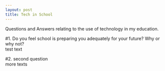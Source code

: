 ```yaml
---
layout: post
title: Tech in School
---
```


Questions and Answers relating to the use of technology in my education.

#1. Do you feel school is preparing you adequately for your future? Why or why not?  
test text

#2. second question  
more texts